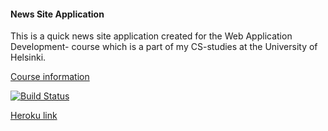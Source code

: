 #### News Site Application
This is a quick news site application created for the Web Application Development- course which is a part of my CS-studies at the University of Helsinki.

[Course information](https://materiaalit.github.io/wepa-s17/)

[![Build Status](https://travis-ci.org/ollikehy/NewsSiteApplication.svg?branch=master)](https://travis-ci.org/ollikehy/NewsSiteApplication)

[Heroku link](https://newssiteapplication.herokuapp.com/)

